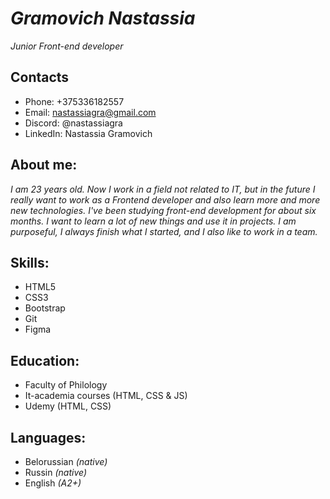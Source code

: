 
# *Gramovich Nastassia*
*Junior Front-end developer*

## Contacts
* Phone: +375336182557
* Email: nastassiagra@gmail.com
* Discord: @nastassiagra
* LinkedIn: Nastassia Gramovich

## About me:
*I am 23 years old. Now I work in a field not related to IT, but in the future I really want to work as a Frontend developer and also learn more and more new technologies. I've been studying front-end development for about six months. I want to learn a lot of new things and use it in projects. I am purposeful, I always finish what I started, and I also like to work in a team.*

## Skills:
* HTML5
* CSS3
* Bootstrap
* Git
* Figma

## Education:
* Faculty of Philology
* It-academia courses (HTML, CSS & JS)
* Udemy (HTML, CSS)

## Languages: 
* Belorussian *(native)*
* Russin *(native)*
* English *(A2+)*
